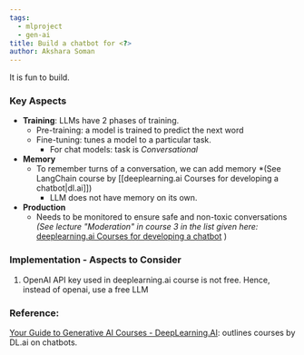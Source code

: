 ```yaml
---
tags:
  - mlproject
  - gen-ai
title: Build a chatbot for <?>
author: Akshara Soman
---
```


It is fun to build.

### Key Aspects
- **Training**: LLMs have 2 phases of training.
	- Pre-training: a model is trained to predict the next word
	- Fine-tuning: tunes a model to a particular task.
		- For chat models: task is *Conversational*
- **Memory**
	- To remember turns of a conversation, we can add memory *(See LangChain course by [[deeplearning.ai Courses for developing a chatbot|dl.ai]]) 
		- LLM does not have memory on its own.
- **Production**
	- Needs to be monitored to ensure safe and non-toxic conversations *(See lecture "Moderation" in course 3 in the list given here:*  [deeplearning.ai Courses for developing a chatbot](deeplearning.ai%20Courses%20for%20developing%20a%20chatbot.md) )

### Implementation - Aspects to Consider
1. OpenAI API key used in deeplearning.ai course is not free. Hence, instead of openai, use a free LLM 
### Reference: 
[Your Guide to Generative AI Courses - DeepLearning.AI](https://www.deeplearning.ai/resources/generative-ai-courses-guide/): outlines courses by DL.ai on chatbots.


